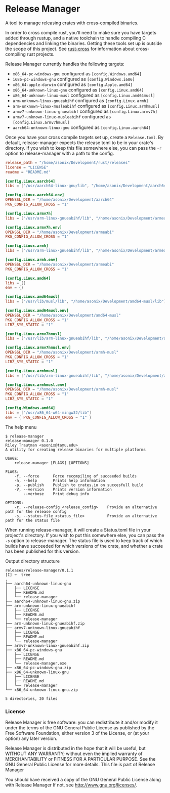 # Release Manager
A tool to manage releasing crates with cross-compiled binaries.

In order to cross compile rust, you'll need to make sure you have targets added through rustup, and a native toolchain to handle compiling C dependencies and linking the binaries. Getting these tools set up is outside the scope of this project. See [rust-cross](https://github.com/japaric/rust-cross) for information about cross-compiling rust projects.

Release Manager currently handles the following targets:
 - `x86_64-pc-windows-gnu` configured as `[config.Windows.amd64]`
 - `i686-pc-windows-gnu` configured as `[config.Windows.i686]`
 - `x86_64-apple-darwin` configured as `[config.Apple.amd64]`
 - `x86_64-unknown-linux-gnu` configured as `[config.Linux.amd64]`
 - `x86_64-unknown-linux-musl` configured as `[config.Linux.amd64musl]`
 - `arm-unknown-linux-gnueabihf` configured as `[config.Linux.armh]`
 - `arm-unknown-linux-musleabihf` configured as `[config.Linux.armhmusl]`
 - `armv7-unknown-linux-gnueabihf` configured as `[config.Linux.armv7h]`
 - `armv7-unknown-linux-musleabihf` configured as `[config.Linux.armv7hmusl]`
 - `aarch64-unknown-linux-gnu` configured as `[config.Linux.aarch64]`

Once you have your cross compile targets set up, create a `Release.toml`. By default, release-manager expects the release toml to be in your crate's directory. If you wish to keep this file somewhere else, you can pass the `-r` option to release-manager with a path to the config.
```Toml
release_path = "/home/asonix/Development/rust/releases"
license = "LICENSE"
readme = "README.md"

[config.Linux.aarch64]
libs = ["/usr/aarch64-linux-gnu/lib", "/home/asonix/Development/aarch64/lib"]

[config.Linux.aarch64.env]
OPENSSL_DIR = "/home/asonix/Development/aarch64"
PKG_CONFIG_ALLOW_CROSS = "1"

[config.Linux.armv7h]
libs = ["/usr/arm-linux-gnueabihf/lib", "/home/asonix/Development/armeabi/lib"]

[config.Linux.armv7h.env]
OPENSSL_DIR = "/home/asonix/Development/armeabi"
PKG_CONFIG_ALLOW_CROSS = "1"

[config.Linux.armh]
libs = ["/usr/arm-linux-gnueabihf/lib", "/home/asonix/Development/armeabi/lib"]

[config.Linux.armh.env]
OPENSSL_DIR = "/home/asonix/Development/armeabi"
PKG_CONFIG_ALLOW_CROSS = "1"

[config.Linux.amd64]
libs = []
env = {}

[config.Linux.amd64musl]
libs = ["/usr/lib/musl/lib", "/home/asonix/Development/amd64-musl/lib"]

[config.Linux.amd64musl.env]
OPENSSL_DIR = "/home/asonix/Development/amd64-musl"
PKG_CONFIG_ALLOW_CROSS = "1"
LIBZ_SYS_STATIC = "1"

[config.Linux.armv7hmusl]
libs = ["/usr/lib/arm-linux-gnueabihf/lib", "/home/asonix/Development/armh-musl/lib"]

[config.Linux.armv7hmusl.env]
OPENSSL_DIR = "/home/asonix/Development/armh-musl"
PKG_CONFIG_ALLOW_CROSS = "1"
LIBZ_SYS_STATIC = "1"

[config.Linux.armhmusl]
libs = ["/usr/lib/arm-linux-gnueabihf/lib", "/home/asonix/Development/armh-musl/lib"]

[config.Linux.armhmusl.env]
OPENSSL_DIR = "/home/asonix/Development/armh-musl"
PKG_CONFIG_ALLOW_CROSS = "1"
LIBZ_SYS_STATIC = "1"

[config.Windows.amd64]
libs = ["/usr/x86_64-w64-mingw32/lib"]
env = { PKG_CONFIG_ALLOW_CROSS = "1" }
```

The help menu
```
$ release-manager
release-manager 0.1.0
Riley Trautman <asonix@tamu.edu>
A utility for creating release binaries for multiple platforms

USAGE:
    release-manager [FLAGS] [OPTIONS]

FLAGS:
    -f, --force      Force recompiling of succeeded builds
    -h, --help       Prints help information
    -p, --publish    Publish to crates.io on succesfull build
    -V, --version    Prints version information
        --verbose    Print debug info

OPTIONS:
    -r, --release-config <release_config>    Provide an alternative path for the release config
    -s, --status-file <status_file>          Provide an alternative path for the status file
```

When running release-manager, it will create a Status.toml file in your project's directory. If you wish to put this somewhere else, you can pass the `-s` option to release-manager. The status file is used to keep track of which builds have succeeded for which versions of the crate, and whether a crate has been published for this version.

Output directory structure
```
releases/release-manager/0.1.1 
[I] ➜  tree
.
├── aarch64-unknown-linux-gnu
│   ├── LICENSE
│   ├── README.md
│   └── release-manager
├── aarch64-unknown-linux-gnu.zip
├── arm-unknown-linux-gnueabihf
│   ├── LICENSE
│   ├── README.md
│   └── release-manager
├── arm-unknown-linux-gnueabihf.zip
├── armv7-unknown-linux-gnueabihf
│   ├── LICENSE
│   ├── README.md
│   └── release-manager
├── armv7-unknown-linux-gnueabihf.zip
├── x86_64-pc-windows-gnu
│   ├── LICENSE
│   ├── README.md
│   └── release-manager.exe
├── x86_64-pc-windows-gnu.zip
├── x86_64-unknown-linux-gnu
│   ├── LICENSE
│   ├── README.md
│   └── release-manager
└── x86_64-unknown-linux-gnu.zip

5 directories, 20 files

```

### License

Release Manager is free software: you can redistribute it and/or modify it under the terms of the GNU General Public License as published by the Free Software Foundation, either version 3 of the License, or (at your option) any later version.

Release Manager is distributed in the hope that it will be useful, but WITHOUT ANY WARRANTY; without even the implied warranty of MERCHANTABILITY or FITNESS FOR A PARTICULAR PURPOSE. See the GNU General Public License for more details. This file is part of Release Manager

You should have received a copy of the GNU General Public License along with Release Manager If not, see http://www.gnu.org/licenses/.
